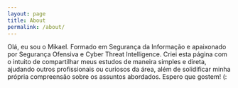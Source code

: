 ```yaml
---
layout: page
title: About
permalink: /about/
---
```


Olá, eu sou o Mikael. Formado em Segurança da Informação e apaixonado por Segurança Ofensiva e Cyber Threat Intelligence.
Criei esta página com o intuito de compartilhar meus estudos de maneira simples e direta, ajudando outros profissionais ou curiosos da área, além de solidificar minha própria compreensão sobre os assuntos abordados. Espero que gostem! (:

